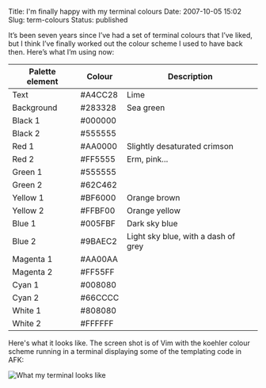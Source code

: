 Title: I'm finally happy with my terminal colours
Date: 2007-10-05 15:02
Slug: term-colours
Status: published

It&#8217;s been seven years since I&#8217;ve had a set of terminal colours that
I&#8217;ve liked, but I think I&#8217;ve finally worked out the colour scheme I
used to have back then. Here&#8217;s what I&#8217;m using now:</p>

| Palette element | Colour  | Description                         |
| --------------- | ------- | ----------------------------------- |
| Text            | #A4CC28 | Lime                                |
| Background      | #283328 | Sea green                           |
| Black 1         | #000000 |                                     |
| Black 2         | #555555 |                                     |
| Red 1           | #AA0000 | Slightly desaturated crimson        |
| Red 2           | #FF5555 | Erm, pink...                        |
| Green 1         | #555555 |                                     |
| Green 2         | #62C462 |                                     |
| Yellow 1        | #BF6000 | Orange brown                        |
| Yellow 2        | #FFBF00 | Orange yellow                       |
| Blue 1          | #005FBF | Dark sky blue                       |
| Blue 2          | #9BAEC2 | Light sky blue, with a dash of grey |
| Magenta 1       | #AA00AA |                                     |
| Magenta 2       | #FF55FF |                                     |
| Cyan 1          | #008080 |                                     |
| Cyan 2          | #66CCCC |                                     |
| White 1         | #808080 |                                     |
| White 2         | #FFFFFF |                                     |

Here's what it looks like. The screen shot is of Vim with the koehler colour scheme running in a terminal displaying some of the templating code in AFK:

![What my terminal looks like]({attach}images/afk-term-cs.png)
